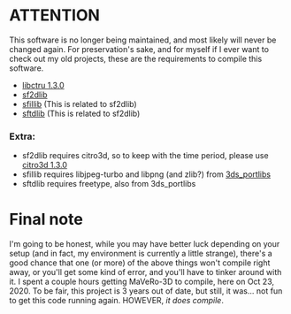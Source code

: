 # ATTENTION
This software is no longer being maintained, and most likely will never be changed again.
For preservation's sake, and for myself if I ever want to check out my old projects, these are the requirements to compile this software.

- [libctru 1.3.0](https://github.com/devkitPro/libctru/releases/tag/v1.3.0)
- [sf2dlib](https://github.com/xerpi/sf2dlib)
- [sfillib](https://github.com/xerpi/sfillib) (This is related to sf2dlib)
- [sftdlib](https://github.com/xerpi/sftdlib) (This is related to sf2dlib)

### Extra:

- sf2dlib requires citro3d, so to keep with the time period, please use [citro3d 1.3.0](https://github.com/devkitPro/citro3d/releases/tag/v1.3.0)
- sfillib requires libjpeg-turbo and libpng (and zlib?) from [3ds_portlibs](https://github.com/devkitPro/3ds_portlibs)
- sftdlib requires freetype, also from 3ds_portlibs

# Final note
I'm going to be honest, while you may have better luck depending on your setup (and in fact, my environment is currently a little strange), there's a good chance that one (or more) of the above things won't compile right away, or you'll get some kind of error, and you'll have to tinker around with it. I spent a couple hours getting MaVeRo-3D to compile, here on Oct 23, 2020. To be fair, this project is 3 years out of date, but still, it was... not fun to get this code running again. HOWEVER, *it does compile*.